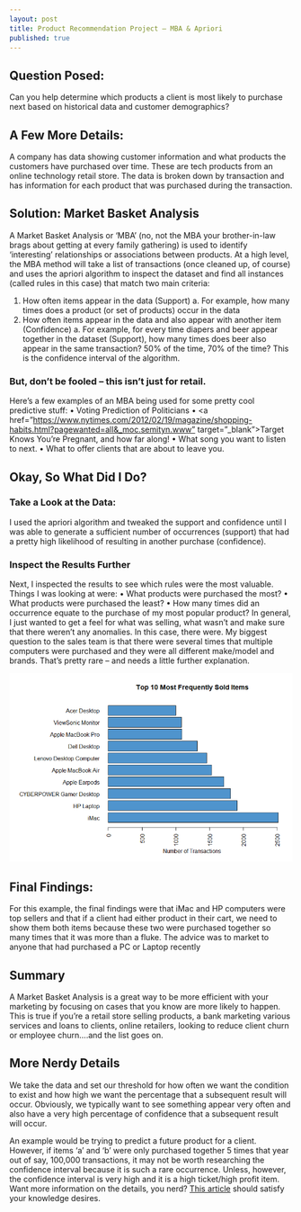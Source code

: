 ```yaml
---
layout: post
title: Product Recommendation Project – MBA & Apriori
published: true
---
```

## Question Posed:  
Can you help determine which products a client is most likely to purchase next based on historical data and customer demographics? 

## A Few More Details: 
A company has data showing customer information and what products the customers have purchased over time. These are tech products from an online technology retail store. The data is broken down by transaction and has information for each product that was purchased during the transaction. 

## Solution: Market Basket Analysis
A Market Basket Analysis or ‘MBA’ (no, not the MBA your brother-in-law brags about getting at every family gathering) is used to identify ‘interesting’ relationships or associations between products. At a high level, the MBA method will take a list of transactions (once cleaned up, of course) and uses the apriori algorithm to inspect the dataset and find all instances (called rules in this case) that match two main criteria: 
1.	How often items appear in the data (Support)
    a.	For example, how many times does a product (or set of products) occur in the data
2.	How often items appear in the data and also appear with another item (Confidence)
    a.	For example, for every time diapers and beer appear together in the dataset (Support), how many times does beer also appear in the same transaction? 50% of the time, 70% of the time? This is the confidence interval of the algorithm. 

### But, don’t be fooled – this isn’t just for retail. 
Here’s a few examples of an MBA being used for some pretty cool predictive stuff: 
•	Voting Prediction of Politicians
•	<a href=”https://www.nytimes.com/2012/02/19/magazine/shopping-habits.html?pagewanted=all&_moc.semityn.www” target=”_blank”>Target Knows You’re Pregnant, and how far along!</a>
•	What song you want to listen to next.
•	What to offer clients that are about to leave you.

## Okay, So What Did I Do? 

### Take a Look at the Data: 
I used the apriori algorithm and tweaked the support and confidence until I was able to generate a sufficient number of occurrences (support) that had a pretty high likelihood of resulting in another purchase (confidence). 

### Inspect the Results Further
Next, I inspected the results to see which rules were the most valuable. Things I was looking at were: 
•	What products were purchased the most? 
•	What products were purchased the least? 
•	How many times did an occurrence equate to the purchase of my most popular product? 
In general, I just wanted to get a feel for what was selling, what wasn’t and make sure that there weren’t any anomalies. In this case, there were. My biggest question to the sales team is that there were several times that multiple computers were purchased and they were all different make/model and brands. That’s pretty rare – and needs a little further explanation. 

![Sold](/images/Top_10_Sold.png)

## Final Findings: 
For this example, the final findings were that iMac and HP computers were top sellers and that if a client had either product in their cart, we need to show them both items because these two were purchased together so many times that it was more than a fluke. The advice was to market to anyone that had purchased a PC or Laptop recently 

## Summary
A Market Basket Analysis is a great way to be more efficient with your marketing by focusing on cases that you know are more likely to happen. This is true if you’re a retail store selling products, a bank marketing various services and loans to clients, online retailers, looking to reduce client churn or employee churn….and the list goes on. 

## More Nerdy Details
We take the data and set our threshold for how often we want the condition to exist and how high we want the percentage that a subsequent result will occur. Obviously, we typically want to see something appear very often and also have a very high percentage of confidence that a subsequent result will occur. 

An example would be trying to predict a future product for a client. However, if items ‘a’ and ‘b’ were only purchased together 5 times that year out of say, 100,000 transactions, it may not be worth researching the confidence interval because it is such a rare occurrence. Unless, however, the confidence interval is very high and it is a high ticket/high profit item. Want more information on the details, you nerd? <a href=”https://towardsdatascience.com/association-rules-2-aa9a77241654” target = “_blank”>This article</a> should satisfy your knowledge desires. 
